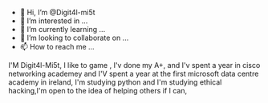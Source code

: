 - 👋 Hi, I’m @Digit4l-mi5t
- 👀 I’m interested in ...
- 🌱 I’m currently learning ...
- 💞️ I’m looking to collaborate on ...
- 📫 How to reach me ...

<!---
Digit4l-mi5t/Digit4l-mi5t is a ✨ special ✨ repository because its `README.md` (this file) appears on your GitHub profile.
You can click the Preview link to take a look at your changes.
--->
I'M Digit4l-Mi5t, I like to game , I'v done my A+, and I'v spent a year in cisco networking academey and I'V spent a year at the first microsoft data centre academy in ireland, I'm studying python and I'm studying ethical hacking,I'm open to the idea of helping others if I can, 
